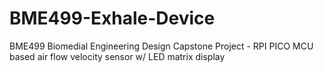 # BME499-Exhale-Device
BME499 Biomedial Engineering Design Capstone Project - RPI PICO MCU based air flow velocity sensor w/ LED matrix display
